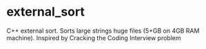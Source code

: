 # external_sort
C++ external sort.  Sorts large strings huge files (5+GB on 4GB RAM machine).
Inspired by Cracking the Coding Interview problem
